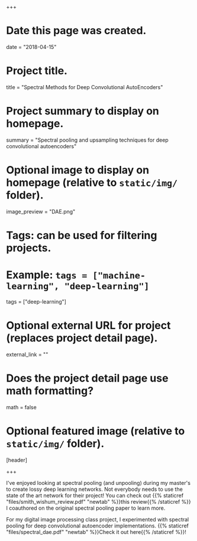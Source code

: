 +++
# Date this page was created.
date = "2018-04-15"

# Project title.
title = "Spectral Methods for Deep Convolutional AutoEncoders"

# Project summary to display on homepage.
summary = "Spectral pooling and upsampling techniques for deep convolutional autoencoders"

# Optional image to display on homepage (relative to `static/img/` folder).
image_preview = "DAE.png"

# Tags: can be used for filtering projects.
# Example: `tags = ["machine-learning", "deep-learning"]`
tags = ["deep-learning"]

# Optional external URL for project (replaces project detail page).
external_link = ""

# Does the project detail page use math formatting?
math = false

# Optional featured image (relative to `static/img/` folder).
[header]


+++

I've enjoyed looking at spectral pooling (and unpooling) during my master's to create 
lossy deep learning networks. Not everybody needs to use the state of the art network for 
their project! You can check out {{% staticref "files/smith_wishum_review.pdf" "newtab" %}}this review{{% /staticref %}} 
I coauthored on the original spectral pooling paper to learn more.

For my digital image processing class project, I experimented with spectral pooling for 
deep convolutional autoencoder implementations. {{% staticref "files/spectral_dae.pdf" "newtab" %}}Check it out here{{% /staticref %}}!



